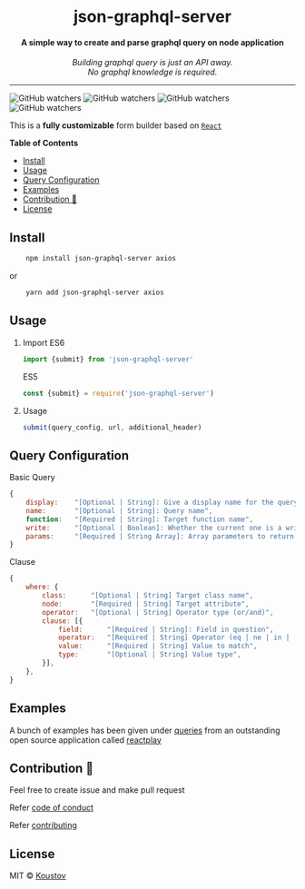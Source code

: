 <div align="center">
   <p>
    <h1>json-graphql-server</h1>
    <h4>A simple way to create and parse graphql query on node application</h1>
  </p>
  <p>
     <i>Building graphql query is just an API away.</i>
     <br/>
     <i>No graphql knowledge is required.</i>
     <br/>
  </p>

  <p>

  </p>
</div>

---

![GitHub watchers](https://img.shields.io/github/watchers/koustov/json-graphql-server.svg?logo=github&label=Watch) ![GitHub watchers](https://img.shields.io/github/issues/koustov/json-graphql-server?logo=github&label=Issues) ![GitHub watchers](https://img.shields.io/github/stars/koustov/json-graphql-server?logo=github&label=Stars) ![GitHub watchers](https://img.shields.io/npm/dt/rfp-react-form-builder.svg?logo=npm&label=downloads)

This is a **fully customizable** form builder based on [`React`](https://facebook.github.io/react/)

**Table of Contents**

- [Install](#install)
- [Usage](#usage)
- [Query Configuration](#query-configuration)
- [Examples](#examples)
- [Contribution 🍰](#contribution-)
- [License](#license)


## Install 

```bash
    npm install json-graphql-server axios
```

or

```bash
    yarn add json-graphql-server axios
```
## Usage

1. Import
    ES6
    ```javascript
    import {submit} from 'json-graphql-server'
    ```
    ES5
    ```javascript
    const {submit} = require('json-graphql-server')
    ```
1. Usage
   ```javascript
   submit(query_config, url, additional_header)
   ```

## Query Configuration
    
Basic Query

```javascript
{
    display:    "[Optional | String]: Give a display name for the query",
    name:       "[Optional | String]: Query name",
    function:   "[Required | String]: Target function name",
    write:      "[Optional | Boolean]: Whether the current one is a write query,
    params:     "[Required | String Array]: Array parameters to return
}
```

Clause

```javascript
{
    where: {
        class:      "[Optional | String] Target class name",
        node:       "[Required | String] Target attribute",
        operator:   "[Optional | String] Operator type (or/and)",
        clause: [{
            field:      "[Required | String]: Field in question",
            operator:   "[Required | String] Operator (eq | ne | in | ...)",
            value:      "[Required | String] Value to match",
            type:       "[Optional | String] Value type",
        }],
    },
}
```

## Examples 
A bunch of examples has been given under [queries](./example/queries/) from an outstanding open source  application called [reactplay](https://www.reactplay.io)

## Contribution 🍰

Feel free to create issue and make pull request

Refer [code of conduct ](./CODE_OF_CONDUCT.md)

Refer [contributing ](./CONTRIBUTING.md)

## License

MIT © [Koustov](https://github.com/koustov)